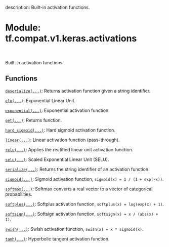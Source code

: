 description: Built-in activation functions.

<div itemscope itemtype="http://developers.google.com/ReferenceObject">
<meta itemprop="name" content="tf.compat.v1.keras.activations" />
<meta itemprop="path" content="Stable" />
</div>

# Module: tf.compat.v1.keras.activations

<!-- Insert buttons and diff -->

<table class="tfo-notebook-buttons tfo-api nocontent" align="left">

</table>



Built-in activation functions.



## Functions

[`deserialize(...)`](../../../../tf/keras/activations/deserialize.md): Returns activation function given a string identifier.

[`elu(...)`](../../../../tf/keras/activations/elu.md): Exponential Linear Unit.

[`exponential(...)`](../../../../tf/keras/activations/exponential.md): Exponential activation function.

[`get(...)`](../../../../tf/keras/activations/get.md): Returns function.

[`hard_sigmoid(...)`](../../../../tf/keras/activations/hard_sigmoid.md): Hard sigmoid activation function.

[`linear(...)`](../../../../tf/keras/activations/linear.md): Linear activation function (pass-through).

[`relu(...)`](../../../../tf/keras/activations/relu.md): Applies the rectified linear unit activation function.

[`selu(...)`](../../../../tf/keras/activations/selu.md): Scaled Exponential Linear Unit (SELU).

[`serialize(...)`](../../../../tf/keras/activations/serialize.md): Returns the string identifier of an activation function.

[`sigmoid(...)`](../../../../tf/keras/activations/sigmoid.md): Sigmoid activation function, `sigmoid(x) = 1 / (1 + exp(-x))`.

[`softmax(...)`](../../../../tf/keras/activations/softmax.md): Softmax converts a real vector to a vector of categorical probabilities.

[`softplus(...)`](../../../../tf/keras/activations/softplus.md): Softplus activation function, `softplus(x) = log(exp(x) + 1)`.

[`softsign(...)`](../../../../tf/keras/activations/softsign.md): Softsign activation function, `softsign(x) = x / (abs(x) + 1)`.

[`swish(...)`](../../../../tf/keras/activations/swish.md): Swish activation function, `swish(x) = x * sigmoid(x)`.

[`tanh(...)`](../../../../tf/keras/activations/tanh.md): Hyperbolic tangent activation function.

